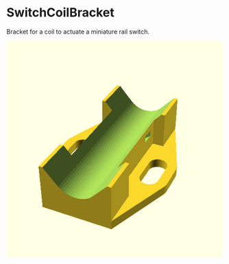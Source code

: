 # SwitchCoilBracket

Bracket for a coil to actuate a miniature rail switch.

![SwitchCoilBracket](SwitchCoilBracket.png)

